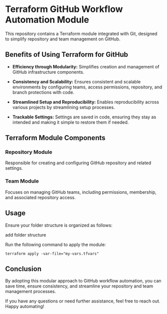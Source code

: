 # Terraform GitHub Workflow Automation Module

This repository contains a Terraform module integrated with Git, designed to simplify repository and team management on GitHub.
## Benefits of Using Terraform for GitHub

* **Efficiency through Modularity:** Simplifies creation and management of GitHub infrastructure components.

* **Consistency and Scalability:** Ensures consistent and scalable environments by configuring teams, access permissions, repository, and branch protections with code.

* **Streamlined Setup and Reproducibility:** Enables reproducibility across various projects by streamlining setup processes.

* **Trackable Settings:** Settings are saved in code, ensuring they stay as intended and making it simple to restore them if needed.

## Terraform Module Components
### Repository Module

Responsible for creating and configuring GitHub repository and related settings.
### Team Module

Focuses on managing GitHub teams, including permissions, membership, and associated repository access.
## Usage

Ensure your folder structure is organized as follows:


add folder structure


Run the following command to apply the module:

```
terraform apply -var-file="my-vars.tfvars"
```

## Conclusion

By adopting this modular approach to GitHub workflow automation, you can save time, ensure consistency, and streamline your repository and team management processes.

If you have any questions or need further assistance, feel free to reach out. Happy automating!

